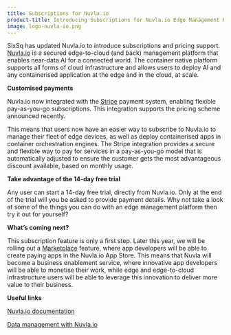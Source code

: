 ```yaml
---
title: Subscriptions for Nuvla.io
product-title: Introducing Subscriptions for Nuvla.io Edge Management Platform
image: logo-nuvla-io.png
---
```


SixSq has updated Nuvla.io to introduce subscriptions and pricing support. [Nuvla.io](https://nuvla.io/ui/welcome) is a secured edge-to-cloud (and back) management platform that enables near-data AI for a connected world. The container native platform supports all forms of cloud infrastructure and allows users to deploy AI and any containerised application at the edge and in the cloud, at scale.


**Customised payments**

Nuvla.io now integrated with the [Stripe](https://stripe.com/en-ch) payment system, enabling flexible pay-as-you-go subscriptions. This integration supports the pricing scheme announced recently.

This means that users now have an easier way to subscribe to Nuvla.io to manage their fleet of edge devices, as well as deploy containerised apps in container orchestration engines. The Stripe integration provides a secure and flexible way to pay for services in a pay-as-you-go model that is automatically adjusted to ensure the customer gets the most advantageous discount available, based on monthly usage.

**Take advantage of the 14-day free trial**

Any user can start a 14-day free trial, directly from Nuvla.io. Only at the end of the trial will you be asked to provide payment details. Why not take a look at some of the things you can do with an edge management platform then try it out for yourself?

**What’s coming next?**

This subscription feature is only a first step. Later this year, we will be rolling out a [Marketplace](/marketplace) feature, where app developers will be able to create paying apps in the Nuvla.io App Store. This means that Nuvla will become a business enablement service, where innovative app developers will be able to monetise their work, while edge and edge-to-cloud infrastructure users will be able to leverage this innovation to deliver more value to their business.

**Useful links**

[Nuvla.io documentation](https://docs.nuvla.io/) 

[Data management with Nuvla.io](https://media.sixsq.com/blog/data-management-with-nuvla.io)